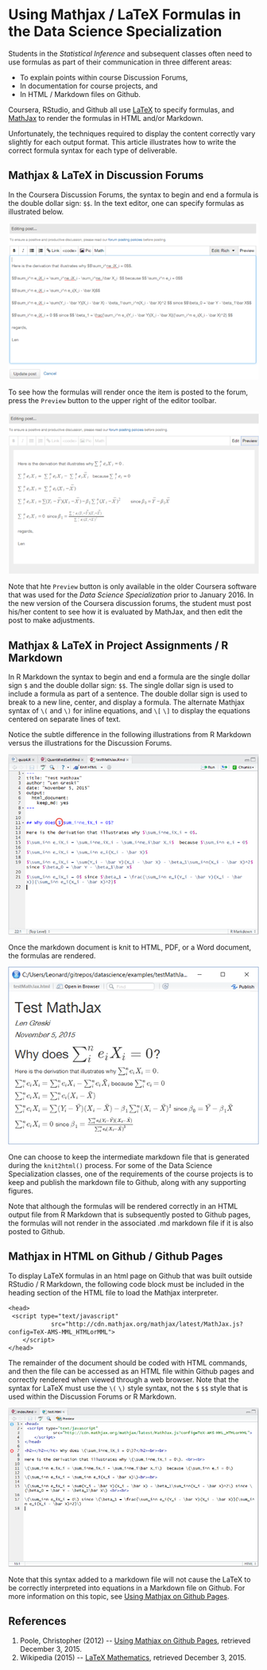 # Using Mathjax / LaTeX Formulas in the Data Science Specialization

Students in the *Statistical Inference* and subsequent classes often need to use formulas as part of their communication in three different areas:

* To explain points within course Discussion Forums,
* In documentation for course projects, and
* In HTML / Markdown files on Github.

Coursera, RStudio, and Github all use [LaTeX](https://en.wikibooks.org/wiki/LaTeX/Mathematics) to specify formulas, and [MathJax](http://docs.mathjax.org/en/latest/start.html) to render the formulas in HTML and/or Markdown.

Unfortunately, the techniques required to display the content correctly vary slightly for each output format. This article illustrates how to write the correct formula syntax for each type of deliverable.

## Mathjax & LaTeX in Discussion Forums
In the Coursera Discussion Forums, the syntax to begin and end a formula is the double dollar sign: `$$`.  In the text editor, one can specify formulas as illustrated below.

<img src="./images/misc-Mathjax01.png">

To see how the formulas will render once the item is posted to the forum, press the `Preview` button to the upper right of the editor toolbar.

<img src="./images/misc-Mathjax02.png">

Note that hte `Preview` button is only available in the older Coursera software that was used for the *Data Science Specialization* prior to January 2016. In the new version of the Coursera discussion forums, the student must post his/her content to see how it is evaluated by MathJax, and then edit the post to make adjustments.

## Mathjax & LaTeX in Project Assignments / R Markdown

In R Markdown the syntax to begin and end a formula are the single dollar sign `$` and the double dollar sign: `$$`. The single dollar sign is used to include a formula as part of a sentence. The double dollar sign is used to break to a new line, center, and display a formula. The alternate Mathjax syntax of `\(` and `\)` for inline equations, and `\[` `\]` to display the equations centered on separate lines of text.

Notice the subtle difference in the following illustrations from R Markdown versus the illustrations for the Discussion Forums.

<img src="./images/misc-Mathjax03.png">

Once the markdown document is knit to HTML, PDF, or a Word document, the formulas are rendered.

<img src="./images/misc-Mathjax04.png">

One can choose to keep the intermediate markdown file that is generated during the `knit2html()` process. For some of the Data Science Specialization classes, one of the requirements of the course projects is to keep and publish the markdown file to Github, along with any supporting figures.

Note that although the formulas will be rendered correctly in an HTML output file from R Markdown that is subsequently posted to Github pages, the formulas will not render in the associated .md markdown file if it is also  posted to Github.

## Mathjax in HTML on Github / Github Pages

To display LaTeX formulas in an html page on Github that was built outside RStudio / R Markdown, the following code block must be included in the heading section of the HTML file to load the Mathjax interpreter.

    <head>
     <script type="text/javascript"
                src="http://cdn.mathjax.org/mathjax/latest/MathJax.js?config=TeX-AMS-MML_HTMLorMML">
        </script>
    </head>

The remainder of the document should be coded with HTML commands, and then the file can be accessed as an HTML file within Github pages and correctly rendered when viewed through a web browser. Note that the syntax for LaTeX must use the `\(`  `\)`  style syntax, not the `$` `$$` style that is used within the Discussion Forums or R Markdown.

<img src="./images/misc-Mathjax05.png">

Note that this syntax added to a markdown file will not cause the LaTeX to be correctly interpreted into equations in a Markdown file on Github. For more information on this topic, see [Using Mathjax on Github  Pages](http://www.christopherpoole.net/using-mathjax-on-githubpages.html).

## References

1. Poole, Christopher (2012) -- [Using Mathjax on Github  Pages](http://www.christopherpoole.net/using-mathjax-on-githubpages.html), retrieved December 3, 2015.
2. Wikipedia (2015) -- [LaTeX Mathematics](https://en.wikibooks.org/wiki/LaTeX/Mathematics), retrieved December 3, 2015.
